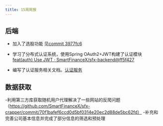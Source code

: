 ```yaml
---
title: 15周周报
---
```


## 后端

- 加入了选股功能 见[commit 3977fc6](https://github.com/SmartFinanceX/sfx-backend/commit/3977fc6480c23184851405fce735730c65f5ca60)
- 学习了分布式认证系统，使用Spring OAuth2+JWT构建了认证模块[feat(auth) Use JWT · SmartFinanceX/sfx-backend@ff5f427](https://github.com/SmartFinanceX/sfx-backend/commit/ff5f427e9f0792102017f3781e0e77a7879928cf)

- 编写了认证服务相关文档。[认证服务](../script/auth.md)

## 数据获取

-利用第三方库获取随机用户代理解决了一些网站的反爬问题
（https://github.com/SmartFinanceX/sfx-crapper/commit/70f1bafef6ccd0d5bf0314e20ec2d88de5bc62fd）
-补充和完善公司基本信息并完成了部分信息的筛选和预处理

